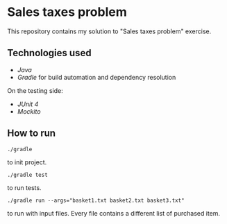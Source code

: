 # Sales taxes problem

This repository contains my solution to "Sales taxes problem" exercise.

## Technologies used

- *Java*
- *Gradle* for build automation and dependency resolution

On the testing side:

- *JUnit 4*
- *Mockito*


## How to run

```
./gradle
```

to init project.


```
./gradle test
```

to run tests.

```
./gradle run --args="basket1.txt basket2.txt basket3.txt"
```

to run with input files. Every file contains a different list of purchased item. 
